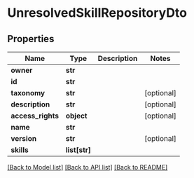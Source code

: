 # UnresolvedSkillRepositoryDto

## Properties
Name | Type | Description | Notes
------------ | ------------- | ------------- | -------------
**owner** | **str** |  | 
**id** | **str** |  | 
**taxonomy** | **str** |  | [optional] 
**description** | **str** |  | [optional] 
**access_rights** | **object** |  | [optional] 
**name** | **str** |  | 
**version** | **str** |  | [optional] 
**skills** | **list[str]** |  | 

[[Back to Model list]](../README.md#documentation-for-models) [[Back to API list]](../README.md#documentation-for-api-endpoints) [[Back to README]](../README.md)

